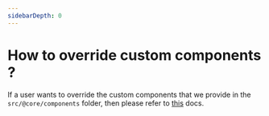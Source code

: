 ```yaml
---
sidebarDepth: 0
---
```


# How to override custom components ?

If a user wants to override the custom components that we provide in the `src/@core/components` folder, then please refer to [this](/guide/components/override-components.html) docs.
